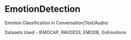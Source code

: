 # EmotionDetection
Emotion Classification in Conversation(Text/Audio)

Datasets Used - IEMOCAP, RAVDESS, EMODB, GoEmotions
